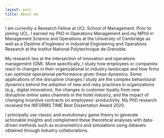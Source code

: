 ```yaml
---
layout: post
title: About me
---
```


I am currently a Research Fellow at UCL School of Management. Prior to joining UCL, I earned my PhD in Operations Management and my MPhil in Management Science and Operations at the University of Cambridge as well as a Diplôme d'Ingénieur in Industrial Engineering and Operations Research at the Institut National Polytechnique de Grenoble. 

My research lies at the intersection of innovation and operations management (OM). More specifically, I study how employees or companies react to changes in their organizational or industry landscape and how firms can optimize operational performance given these dynamics. Some applications of the disruptive changes I study are the complex behavioural dynamics behind the adoption of new and risky practices in organizations (e.g., digital innovation), the changes in customer loyalty from new disruptive online sales channels in the hotel industry, and the impact of changing incentive contracts on employees' productivity. My PhD research received the INFORMS TIME Best Dissertation Award 2020.

I principally use classic and evolutionary game theory to generate actionable insights and complement these theoretical analyses with data-driven methods such as econometrics and simulations using datasets obtained through industry collaborations.
